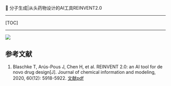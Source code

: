 👏 分子生成|从头药物设计的AI工具REINVENT2.0

---
[TOC]

---

![](分子生成从头药物设计的AI工具REINVENT2.0/)


## 参考文献
1. Blaschke T, Arús-Pous J, Chen H, et al. REINVENT 2.0: an AI tool for de novo drug design[J]. Journal of chemical information and modeling, 2020, 60(12): 5918-5922. [文献pdf](./分子生成从头药物设计的AI工具REINVENT2.0/acs.jcim.0c00915.pdf)